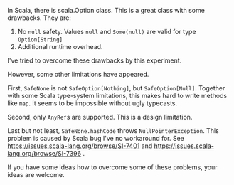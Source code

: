 In Scala, there is scala.Option class. This is a great class with some drawbacks. They are:

1. No `null` safety. Values `null` and `Some(null)` are valid for type `Option[String]`
2. Additional runtime overhead.

I've tried to overcome these drawbacks by this experiment.

However, some other limitations have appeared.

First, `SafeNone` is not `SafeOption[Nothing]`, but `SafeOption[Null]`. Together with some Scala type-system limitations, this makes hard to write methods like `map`. It seems to be impossible without ugly typecasts.

Second, only `AnyRef`s are supported. This is a design limitation.

Last but not least, `SafeNone.hashCode` throws `NullPointerException`. This problem is caused by Scala bug I've no workaround for. See https://issues.scala-lang.org/browse/SI-7401 and https://issues.scala-lang.org/browse/SI-7396 .

If you have some ideas how to overcome some of these problems, your ideas are welcome.